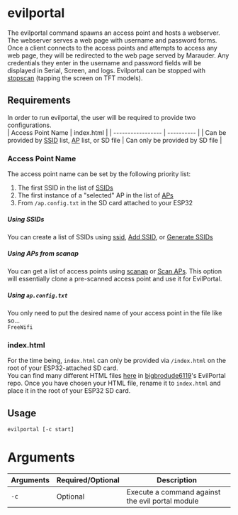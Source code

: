 # evilportal
The evilportal command spawns an access point and hosts a webserver. The webserver serves a web page with username and password forms. Once a client connects to the access points and attempts to access any web page, they will be redirected to the web page served by Marauder. Any credentials they enter in the username and password fields will be displayed in Serial, Screen, and logs. Evilportal can be stopped with [stopscan](stopscan) (tapping the screen on TFT models).

## Requirements
In order to run evilportal, the user will be required to provide two configurations.  
| Access Point Name | index.html |
| ----------------- | ---------- |
| Can be provided by [SSID](ssid) list, [AP](scanap) list, or SD file | Can only be provided by SD file |

### Access Point Name
The access point name can be set by the following priority list:  
1. The first SSID in the list of [SSIDs](ssid)
2. The first instance of a "selected" AP in the list of [APs](scanap)  
3. From `/ap.config.txt` in the SD card attached to your ESP32

##### Using SSIDs
You can create a list of SSIDs using [ssid](ssid), [Add SSID](add-ssid), or [Generate SSIDs](generate-ssids)

##### Using APs from scanap
You can get a list of access points using [scanap](scanap) or [Scan APs](scan-aps). This option will essentially clone a pre-scanned access point and use it for EvilPortal.

##### Using `ap.config.txt`
You only need to put the desired name of your access point in the file like so...  
`FreeWifi`

### index.html
For the time being, `index.html` can only be provided via `/index.html` on the root of your ESP32-attached SD card.  
You can find many different HTML files [here](https://github.com/bigbrodude6119/flipper-zero-evil-portal/tree/main/portals) in [bigbrodude6119](https://github.com/bigbrodude6119)'s EvilPortal repo. Once you have chosen your HTML file, rename it to `index.html` and place it in the root of your ESP32 SD card.

## Usage
`evilportal [-c start]`

# Arguments
| Arguments | Required/Optional | Description |
| --------- | ----------------- | ----------- |
| `-c` | Optional | Execute a command against the evil portal module |


